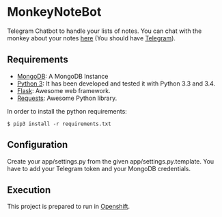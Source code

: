 # MonkeyNoteBot
Telegram Chatbot to handle your lists of notes.
You can chat with the monkey about your notes [here][monkeynotebottelegram] (You should have [Telegram][telegram]).

## Requirements
* [MongoDB][mongodb]: A MongoDB Instance
* [Python 3][python]: It has been developed and tested it with Python 3.3 and 3.4.
* [Flask][flask]: Awesome web framework.
* [Requests][requests]: Awesome Python library.

In order to install the python requirements:
```shell
$ pip3 install -r requirements.txt
```

## Configuration
Create your app/settings.py from the given app/settings.py.template.
You have to add your Telegram token and your MongoDB credentials.

## Execution
This project is prepared to run in [Openshift][openshift].


[mongodb]:<https://www.mongodb.org/>
[python]:<https://www.python.org/>
[requests]:<http://docs.python-requests.org/en/master/>
[flask]:<http://flask.pocoo.org/>
[openshift]:<https://www.openshift.com/>
[monkeynotebottelegram]:<https://telegram.me/MonkeyNoteBot>
[telegram]:<https://telegram.org/>

 
